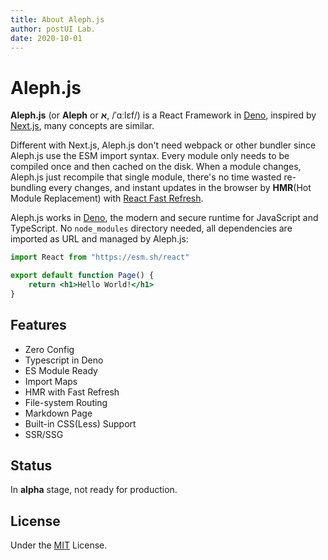 ```yaml
---
title: About Aleph.js
author: postUI Lab.
date: 2020-10-01
---
```


# Aleph.js
**Aleph.js** (or **Aleph** or **א**, /ˈɑːlɛf/) is a React Framework in [Deno], inspired by [Next.js], many concepts are similar.

Different with Next.js, Aleph.js don't need webpack or other bundler since Aleph.js use the ESM import syntax. Every module only needs to be compiled once and then cached on the disk. When a module changes, Aleph.js just recompile that single module, there's no time wasted re-bundling every changes, and instant updates in the browser by **HMR**(Hot Module Replacement) with [React Fast Refresh](https://github.com/facebook/react/issues/16604#issuecomment-528663101).

Aleph.js works in [Deno], the modern and secure runtime for JavaScript and TypeScript. No `node_modules` directory needed, all dependencies are imported as URL and managed by Aleph.js:
```jsx
import React from "https://esm.sh/react"

export default function Page() {
    return <h1>Hello World!</h1>
}
```

## Features
- Zero Config
- Typescript in Deno
- ES Module Ready
- Import Maps
- HMR with Fast Refresh
- File-system Routing
- Markdown Page
- Built-in CSS(Less) Support
- SSR/SSG

## Status
In **alpha** stage, not ready for production.

## License
Under the [MIT](https://opensource.org/licenses/MIT) License.

[Deno]: https://deno.land
[Next.js]: https://nextjs.org

